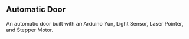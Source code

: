 ## Automatic Door

An automatic door built with an Arduino Yún, Light Sensor, Laser Pointer, and Stepper Motor. 

